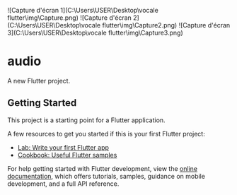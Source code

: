 









![Capture d'écran 1](C:\Users\USER\Desktop\vocale flutter\img\Capture.png)
![Capture d'écran 2](C:\Users\USER\Desktop\vocale flutter\img\Capture2.png)
![Capture d'écran 3](C:\Users\USER\Desktop\vocale flutter\img\Capture3.png)


# audio

A new Flutter project.

## Getting Started

This project is a starting point for a Flutter application.

A few resources to get you started if this is your first Flutter project:

- [Lab: Write your first Flutter app](https://docs.flutter.dev/get-started/codelab)
- [Cookbook: Useful Flutter samples](https://docs.flutter.dev/cookbook)

For help getting started with Flutter development, view the
[online documentation](https://docs.flutter.dev/), which offers tutorials,
samples, guidance on mobile development, and a full API reference.

